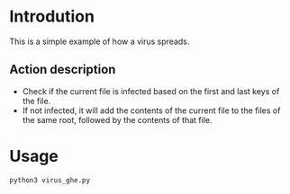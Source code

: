 # Introdution
This is a simple example of how a virus spreads.
## Action description
*    Check if the current file is infected based on the first and last keys of the file.
*    If not infected, it will add the contents of the current file to the files of the same root, followed by the contents of that file.
# Usage
```python
python3 virus_ghe.py
```
